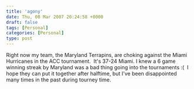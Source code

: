 ```yaml
---
title: 'agony'
date: Thu, 08 Mar 2007 20:24:58 +0000
draft: false
tags: [Personal]
categories: [Personal]
type: post
---
```


Right now my team, the Maryland Terrapins, are choking against the Miami Hurricanes in the ACC tournament.  It's 37-24 Miami. I knew a 6 game winning streak by Maryland was a bad thing going into the tournaments :(  I hope they can put it together after halftime, but I've been disappointed many times in the past during tourney time.